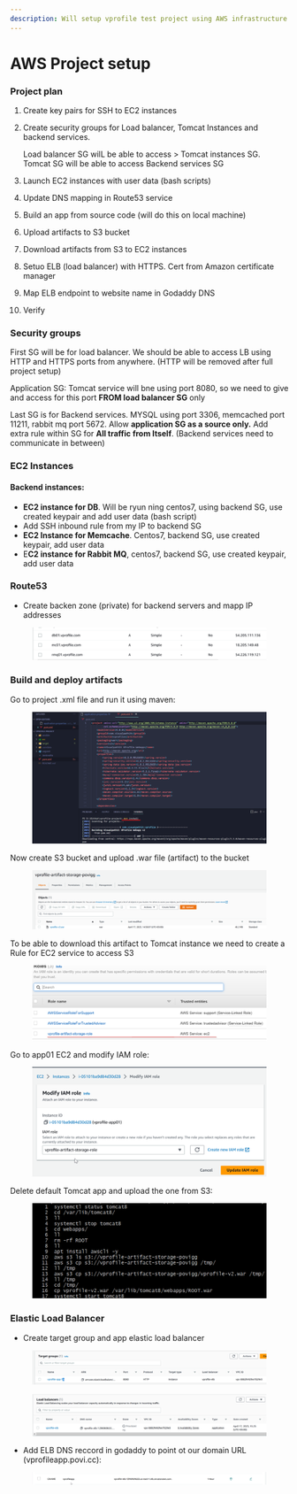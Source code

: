 ```yaml
---
description: Will setup vprofile test project using AWS infrastructure
---
```


# AWS Project setup

### Project plan

1. Create key pairs for SSH to EC2 instances
2.  Create security groups for Load balancer, Tomcat Instances and backend services.

    Load balancer SG wilL be able to access > Tomcat instances SG. Tomcat SG will be able to access Backend services SG
3. Launch EC2 instances with user data (bash scripts)
4. Update DNS mapping in Route53 service
5. Build an app from source code (will do this on local machine)
6. Upload artifacts to S3 bucket
7. Download artifacts from S3 to EC2 instances
8. Setuo ELB (load balancer) with HTTPS. Cert from Amazon certificate manager
9. Map ELB endpoint to website name in Godaddy DNS
10. Verify

### Security groups

First SG will be for load balancer. We should be able to access LB using HTTP and HTTPS ports from anywhere. (HTTP will be removed after full project setup)

Application SG: Tomcat service will bne using port 8080, so we need to give and access for this port  **FROM load balancer SG** only

Last SG is for Backend services. MYSQL using port 3306, memcached port 11211, rabbit mq port 5672. Allow **application SG as a source only.** Add extra rule within SG for **All traffic from Itself**. (Backend services need to communicate in between)

### EC2 Instances

#### Backend instances:

* **EC2 instance for DB**. Will be ryun ning centos7, using backend SG, use created keypair and add user data (bash script)
* Add SSH inbound rule from my IP to backend SG
* **EC2 Instance for Memcache**. Centos7, backend SG, use created keypair, add user data
* E**C2 instance for Rabbit MQ**, centos7, backend SG, use created keypair, add user data

### Route53

* Create backen zone (private) for backend servers and mapp IP addresses

<figure><img src=".gitbook/assets/image (11).png" alt=""><figcaption></figcaption></figure>

### Build and deploy artifacts

Go to project .xml file and run it using maven:

<figure><img src=".gitbook/assets/image (7).png" alt=""><figcaption></figcaption></figure>

Now create S3 bucket and upload .war file (artifact) to the bucket

<figure><img src=".gitbook/assets/image (5).png" alt=""><figcaption></figcaption></figure>

To be able to download this artifact to Tomcat instance we need to create a Rule for EC2 service to access S3

<figure><img src=".gitbook/assets/image (4).png" alt=""><figcaption></figcaption></figure>

Go to app01 EC2 and modify IAM role:

<figure><img src=".gitbook/assets/image (2).png" alt=""><figcaption></figcaption></figure>

Delete default Tomcat app and upload the one from S3:

<figure><img src=".gitbook/assets/image (1) (1).png" alt=""><figcaption></figcaption></figure>

### Elastic Load Balancer

* Create target group and app elastic load balancer

<figure><img src=".gitbook/assets/image (9).png" alt=""><figcaption></figcaption></figure>

<figure><img src=".gitbook/assets/image (8).png" alt=""><figcaption></figcaption></figure>

* Add ELB DNS reccord in godaddy to point ot our domain URL (vprofileapp.povi.cc):

<figure><img src=".gitbook/assets/image (1) (2).png" alt=""><figcaption></figcaption></figure>
